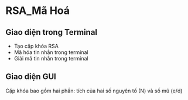 # RSA_Mã Hoá
## Giao diện trong Terminal
- Tạo cặp khóa RSA
- Mã hóa tin nhắn trong terminal
- Giải mã tin nhắn trong terminal
## Giao diện GUI


Cặp khóa bao gồm hai phần: tích của hai số nguyên tố (N) và số mũ (e/d)

